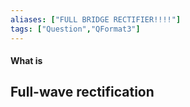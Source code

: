 ```yaml
---
aliases: ["FULL BRIDGE RECTIFIER!!!!"]
tags: ["Question","QFormat3"]
---
```


#### What is
## Full-wave rectification
